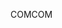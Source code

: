 <span data-ttu-id="7719e-101">COM</span><span class="sxs-lookup"><span data-stu-id="7719e-101">COM</span></span>